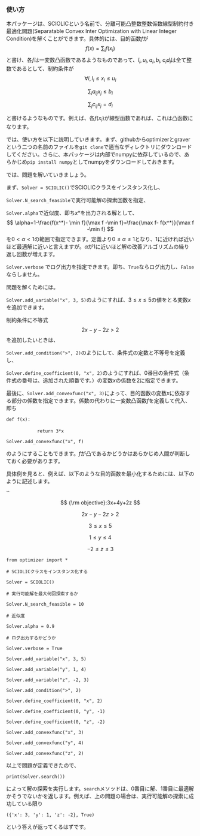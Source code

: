 ### 使い方



本パッケージは、SCIOLICという名前で、分離可能凸整数整数係数線型制約付き最適化問題(Separatable Convex Inter Optimization with Linear Integer Condition)を解くことができます。具体的には、目的函数$f$が
$$
f(x)=\sum_if(x_i)
$$
と書け、各$f$は一変数凸函数であるようなものであって、$l_i,u_i,a_i,b_i,c_id_i$は全て整数であるとして、制約条件が
$$
\forall i, l_i \leq x_i \leq u_i
$$

$$
\sum_ia_{ij}x_j \leq b_i
$$

$$
\sum_{j}c_{ij}x_j =d_i
$$

と書けるようなものです。例えば、各$f(x_i)$が線型函数であれば、これは凸函数になります。



では、使い方を以下に説明していきます。まず、githubからoptimizerとgraverという二つの名前のファイルを`git clone`で適当なディレクトリにダウンロードしてください。さらに、本パッケージは内部でnumpyに依存しているので、あらかじめ`pip install numpy`としてnumpyをダウンロードしておきます。



では、問題を解いていきましょう。



まず、`Solver = SCIOLIC()`でSCIOLICクラスをインスタンス化し、

`Solver.N_search_feasible`で実行可能解の探索回数を指定、



`Solver.alpha`で近似度、即ち$x*$を出力される解として、
$$
\alpha=1-\frac{f(x^*)- \min f}{\max f -\min f}=\frac{\max f-  f(x^*)}{\max f -\min f}
$$
を$0<\alpha<1$の範囲で指定できます。定義より$0\leq \alpha \leq 1$となり、$1$に近ければ近いほど最適解に近いと言えますが。$\alpha$が$1$に近いほど解の改善アルゴリズムの繰り返し回数が増えます。



`Solver.verbose` でログ出力を指定できます。即ち、`True`ならログ出力し、`False`ならしません。



問題を解くためには。

`Solver.add_variable("x", 3, 5)`のようにすれば、$3\leq x \leq 5$の値をとる変数$x$を追加できます。

制約条件に不等式
$$
2x-y-2z>2
$$
を追加したいときは、

 `Solver.add_condition(">", 2)`のようにして、条件式の定数と不等号を定義し、

 `Solver.define_coefficient(0, "x", 2)`のようにすれば、$0$番目の条件式（条件式の番号は、追加された順番です。）の変数$x$の係数を$2$に指定できます。

最後に、`Solver.add_convexfunc("x", 3)`によって、目的函数の変数$x$に依存する部分の係数を指定できます。係数の代わりに一変数凸函数$f$を定義して代入、即ち

`def f(x):`

​	`			return 3*x`

`Solver.add_convexfunc("x", f)`

のようにすることもできます。$f$が凸であるかどうかはあらかじめ人間が判断しておく必要があります。		



具体例を見ると、例えば、以下のような目的函数を最小化するためには、以下のように記述します。

``
$$
{\rm objective}:3x+4y+2z
$$

$$
2x-y-2z>2
$$


$$
3\leq x\leq 5
$$

$$
1\leq y \leq 4
$$

$$
-2 \leq z\leq 3
$$



`from optimizer import *`



`# SCIOLICクラスをインスタンス化する`

`Solver = SCIOLIC()`

  `# 実行可能解を最大何回探索するか`

  `Solver.N_search_feasible = 10`

  `# 近似度`

  `Solver.alpha = 0.9`

  `# ログ出力するかどうか`

  `Solver.verbose = True`

  `Solver.add_variable("x", 3, 5)`

  `Solver.add_variable("y", 1, 4)`

  `Solver.add_variable("z", -2, 3)`

  `Solver.add_condition(">", 2)`

  `Solver.define_coefficient(0, "x", 2)`

  `Solver.define_coefficient(0, "y", -1)`

  `Solver.define_coefficient(0, "z", -2)`

  `Solver.add_convexfunc("x", 3)`

  `Solver.add_convexfunc("y", 4)`

  `Solver.add_convexfunc("z", 2)`



以上で問題が定義できたので、

`print(Solver.search())`

によって解の探索を実行します。`search`メソッドは、0番目に解、1番目に最適解かそうでないかを返します。例えば、上の問題の場合は、実行可能解の探索に成功している限り

`({'x': 3, 'y': 1, 'z': -2}, True)`

という答えが返ってくるはずです。
